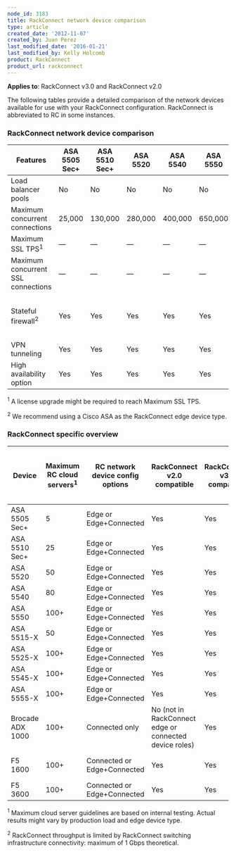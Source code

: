 ```yaml
---
node_id: 3183
title: RackConnect network device comparison
type: article
created_date: '2012-11-07'
created_by: Juan Perez
last_modified_date: '2016-01-21'
last_modified_by: Kelly Holcomb
product: RackConnect
product_url: rackconnect
---
```


**Applies to**: RackConnect v3.0 and RackConnect v2.0

The following tables provide a detailed comparison of the network devices available for use with your RackConnect configuration. RackConnect is abbreviated to RC in some instances.

### RackConnect network device comparison

Features | ASA 5505 Sec+ | ASA 5510 Sec+ | ASA 5520 | ASA 5540 | ASA 5550 | ASA 5515-X | ASA 5525-X | ASA 5545-X | ASA 5555-X | Brocade ADX 1000 | F5 1600 | F5 3600
--- | --- | --- | --- | --- | --- | --- | --- | --- | --- | --- | --- | ---
Load balancer pools | No | No | No | No | No | No | No | No | No | Yes | Yes | Yes
Maximum concurrent connections | 25,000 | 130,000 | 280,000 | 400,000 | 650,000 | 250,000 | 500,000 | 750,000 | 1 million | 4–8 million | 1 million | 8 million
Maximum SSL TPS<sup>1</sup> |  — | — | — | — | — | — | — | — | — | 7,250–14,500 | 5,000 | 10,000
Maximum concurrent SSL connections |  — | — | — | — | — | — | — | — | — | 64,000 | 1 million | 1 million
Stateful firewall<sup>2</sup> | Yes | Yes | Yes | Yes | Yes | Yes | Yes | Yes | Yes | Yes (but not supported as a firewall) | No | No
VPN tunneling | Yes | Yes | Yes | Yes | Yes | Yes | Yes | Yes | Yes | No | No | No
High availability option | Yes | Yes | Yes | Yes | Yes | Yes | Yes | Yes | Yes | Yes | Yes | Yes

<sup>1</sup> A license upgrade might be required to reach Maximum SSL TPS.

<sup>2</sup> We recommend using a Cisco ASA as the RackConnect edge device type.

### RackConnect specific overview

Device | Maximum RC cloud servers<sup>1</sup> | RC network device config options | RackConnect v2.0 compatible | RackConnect v3.0 compatible | Maximum throughput<sup>2</sup> </br> (Cloud<->Dedicated) </br> (Cloud<->Internet)
--- | --- | --- | --- | --- | ---
ASA 5505 Sec+ | 5 | Edge or Edge+Connected | Yes | Yes | 150 Mbps
ASA 5510 Sec+ | 25 | Edge or Edge+Connected | Yes | Yes | 300 Mbps
ASA 5520 | 50 | Edge or Edge+Connected | Yes | Yes | 450 Mbps
ASA 5540 | 80 | Edge or Edge+Connected | Yes | Yes | 650 Mbps
ASA 5550 | 100+ | Edge or Edge+Connected | Yes | Yes | 1 Gbps
ASA 5515-X | 50 | Edge or Edge+Connected | Yes | Yes | 1.2 Gbps
ASA 5525-X | 100+ | Edge or Edge+Connected | Yes | Yes | 2 Gbps
ASA 5545-X | 100+ | Edge or Edge+Connected | Yes | Yes | 3 Gbps
ASA 5555-X | 100+ | Edge or Edge+Connected | Yes | Yes | 4 Gbps
Brocade ADX 1000 |  100+ | Connected only | No (not in RackConnect edge or connected device roles)	| Yes	|  2–9 Gbps
F5 1600 | 100+ | Connected or Edge+Connected | Yes | Yes | In: 500 Mbps </br> Out: 500 Mbps
F5 3600 | 100+ | Connected or Edge+Connected | Yes | Yes | In: 1 Gbps </br> Out: 1 Gbps

<sup>1</sup> Maximum cloud server guidelines are based on internal testing. Actual results might vary by production load and edge device type.

<sup>2</sup> RackConnect throughput is limited by RackConnect switching infrastructure connectivity: maximum of 1 Gbps theoretical.
